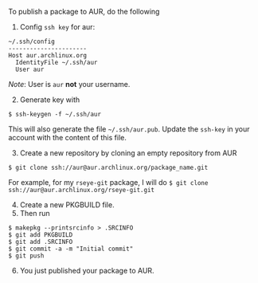 To publish a package to AUR, do the following
1. Config `ssh key` for aur:
```
~/.ssh/config
----------------------
Host aur.archlinux.org
  IdentityFile ~/.ssh/aur
  User aur    
```
*Note*: User is `aur` **not** your username.

2. Generate key with
```
$ ssh-keygen -f ~/.ssh/aur
```     
This will also generate the file `~/.ssh/aur.pub`. Update the `ssh-key` in your account with the content of this file.

3. Create a new repository by cloning an empty repository from AUR
```
$ git clone ssh://aur@aur.archlinux.org/package_name.git
```
For example, for my `rseye-git` package, I will do `$ git clone ssh://aur@aur.archlinux.org/rseye-git.git`

4. Create a new PKGBUILD file.
5. Then run
```
$ makepkg --printsrcinfo > .SRCINFO
$ git add PKGBUILD
$ git add .SRCINFO
$ git commit -a -m "Initial commit"
$ git push
```
6. You just published your package to AUR.

      
       
